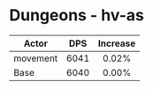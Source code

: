 # Dungeons - hv-as
| Actor | DPS | Increase |
|---|:---:|:---:|
|movement|6041|0.02%|
|Base|6040|0.00%|
